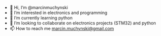 - 👋 Hi, I’m @marcinmuchynski
- 👀 I’m interested in electronics and programming
- 🌱 I’m currently learning python
- 💞️ I’m looking to collaborate on electronics projects (STM32) and python
- 📫 How to reach me marcin.muchynski@gmail.com

<!---
marcinmuchynski/marcinmuchynski is a ✨ special ✨ repository because its `README.md` (this file) appears on your GitHub profile.
You can click the Preview link to take a look at your changes.
--->
